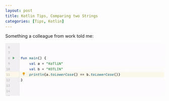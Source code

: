 ```yaml
---
layout: post
title: Kotlin Tips, Comparing two Strings
categories: [Tips, Kotlin]
---
```


Something a colleague from work told me: 

![Tip](/images/gifs/comparing_two_strings.gif)
